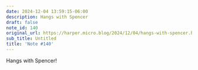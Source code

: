 ```yaml
---
date: 2024-12-04 13:59:15-06:00
description: Hangs with Spencer
draft: false
note_id: 140
original_url: https://harper.micro.blog/2024/12/04/hangs-with-spencer.html
sub_title: Untitled
title: 'Note #140'
---
```


Hangs with Spencer!